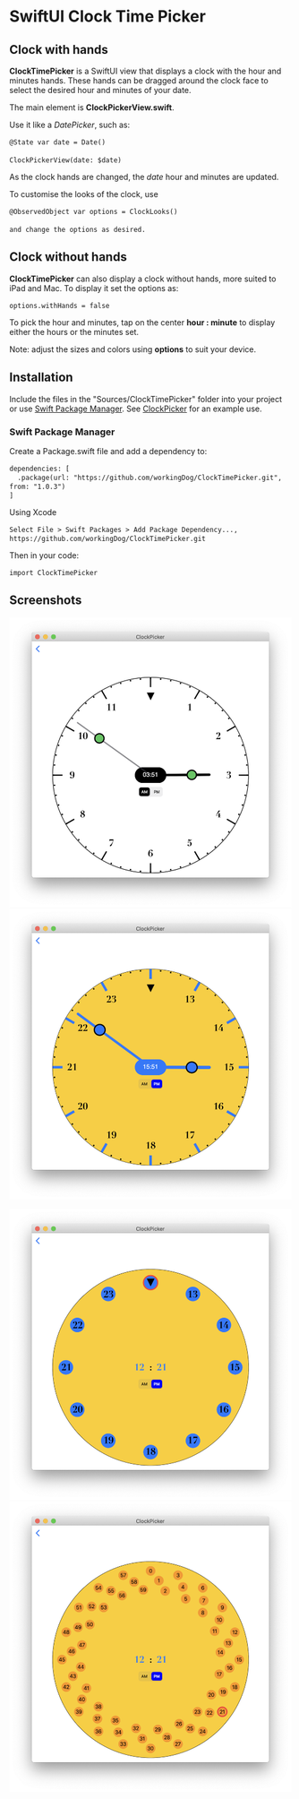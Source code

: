 
# SwiftUI Clock Time Picker

## Clock with hands

**ClockTimePicker** is a SwiftUI view that displays a clock with the hour and minutes hands.
These hands can be dragged around the clock face to select the desired hour and minutes of your date.

The main element is **ClockPickerView.swift**.

Use it like a *DatePicker*, such as:

    @State var date = Date()
    
    ClockPickerView(date: $date)

As the clock hands are changed, the *date* hour and minutes are updated.

To customise the looks of the clock, use 

    @ObservedObject var options = ClockLooks()
    
    and change the options as desired.
    
## Clock without hands

**ClockTimePicker** can also display a clock without hands, more suited to iPad and Mac. To display it set the options as:

    options.withHands = false    

To pick the hour and minutes, tap on the center **hour : minute** to display either the hours or the minutes set.

Note: adjust the sizes and colors using **options** to suit your device.


## Installation

Include the files in the "Sources/ClockTimePicker" folder into your project or use [Swift Package Manager](https://github.com/apple/swift-package-manager). See [ClockPicker](https://github.com/workingDog/ClockPicker) for an example use.

### Swift Package Manager

Create a Package.swift file and add a dependency to:

    dependencies: [
      .package(url: "https://github.com/workingDog/ClockTimePicker.git", from: "1.0.3")
    ]

Using Xcode

    Select File > Swift Packages > Add Package Dependency...,
    https://github.com/workingDog/ClockTimePicker.git


Then in your code:

    import ClockTimePicker
      
      
## Screenshots

![im01](Images/picture1.png)  ![im03](Images/picture3.png) 


![im04](Images/picture4.png)   ![im05](Images/picture5.png)  
